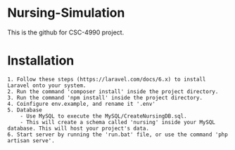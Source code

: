 # Nursing-Simulation
This is the github for CSC-4990 project.

# Installation
	1. Follow these steps (https://laravel.com/docs/6.x) to install Laravel onto your system.
	2. Run the command 'composer install' inside the project directory.
	3. Run the command 'npm install' inside the project directory.
	4. Coinfigure env.example, and rename it '.env'
	5. Database
		- Use MySQL to execute the MySQL/CreateNursingDB.sql.
		- This will create a schema called 'nursing' inside your MySQL database. This will host your project's data.
	6. Start server by running the 'run.bat' file, or use the command 'php artisan serve'.